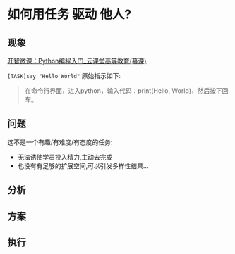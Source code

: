 # 如何用任务 驱动 他人?


## 现象

[开智微课：Python编程入门_云课堂高等教育(慕课)](http://mooc.study.163.com/spoc/learn/Openmind-1000043000?tid=1000059000#/learn/content?type=detail&id=1000123025)

`[TASK]say "Hello World"` 原始指示如下:

> 在命令行界面，进入python，输入代码：print(Hello, World)，然后按下回车。

## 问题

这不是一个有趣/有难度/有态度的任务:

- 无法诱使学员投入精力,主动去完成
- 也没有有足够的扩展空间,可以引发多样性结果...

## 分析

## 方案

## 执行

